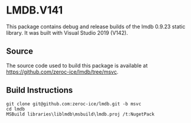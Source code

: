 # LMDB.V141

This package contains debug and release builds of the lmdb 0.9.23 static library. It was built with Visual Studio 2019 (V142).

## Source

The source code used to build this package is available at https://github.com/zeroc-ice/lmdb/tree/msvc.

## Build Instructions
```
git clone git@github.com:zeroc-ice/lmdb.git -b msvc
cd lmdb
MSBuild libraries\liblmdb\msbuild\lmdb.proj /t:NugetPack
```
